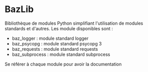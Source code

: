# BazLib
Bibliothèque de modules Python simplifiant l'utilisation de modules standards et d'autres.
Les module disponibles sont :
- baz_logger : module standard logger
- baz_psycopg : module standard psycopg 3
- baz_requests : module standard requests
- baz_subprocess : module standard subprocess

Se référer à chaque module pour avoir la documentation